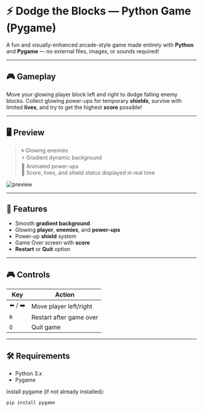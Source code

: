 # ⚡ Dodge the Blocks — Python Game (Pygame)

A fun and visually-enhanced arcade-style game made entirely with **Python** and **Pygame** — no external files, images, or sounds required!

---

## 🎮 Gameplay

Move your glowing player block left and right to dodge falling enemy blocks. Collect glowing power-ups for temporary **shields**, survive with limited **lives**, and try to get the highest **score** possible!

---

## 🖥️ Preview

> 🌀 Glowing enemies  
> ⚡ Gradient dynamic background  
> 🌟 Animated power-ups  
> 🎯 Score, lives, and shield status displayed in real time  

![preview](https://via.placeholder.com/600x400?text=Game+Preview+Screenshot)

---

## 🔧 Features

- Smooth **gradient background**
- Glowing **player**, **enemies**, and **power-ups**
- Power-up **shield** system
- Game Over screen with **score**
- **Restart** or **Quit** option

---

## 🎮 Controls

| Key         | Action             |
|-------------|--------------------|
| ⬅️ / ➡️     | Move player left/right |
| `R`         | Restart after game over |
| `Q`         | Quit game              |

---

## 🛠 Requirements

- Python 3.x
- Pygame

Install pygame (if not already installed):

```bash
pip install pygame
